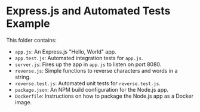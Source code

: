 # Express.js and Automated Tests Example 

This folder contains:

* `app.js`: An Express.js "Hello, World" app.
* `app.test.js`: Automated integration tests for `app.js`.
* `server.js`: Fires up the app in `app.js` to listen on port 8080.
* `reverse.js`: Simple functions to reverse characters and words in a string.
* `reverse.test.js`: Automated unit tests for `reverse.test.js`.
* `package.json`: An NPM build configuration for the Node.js app.
* `Dockerfile`: Instructions on how to package the Node.js app as a Docker image.

